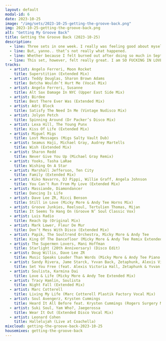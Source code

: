 ```yaml
---
layout: default
modal-id: 6
date: 2023-10-25
image: "/img/sets/2023-10-25-getting-the-groove-back.png"
img: 2023-10-25-getting-the-groove-back.png
alt: "Getting My Groove Back"
title: Getting the Groove Back (2023-10-25)
description:
  - line: Three sets in one week. I really was feeling good about myself! I thought that shit was gonna keep up, and I’d end up hitting my goal of 80 hours of content within a month!
  - line: But, yanno.. that’s not really what happened.
  - line: Whether because I felt burned out after doing so much in September, or because I got lazy, or whatever, I just wasn’t feeling up to it for around a month. I kept experimenting with new tracks, but nothing really excited me.
  - line: This set, however, felt really great. I am SO FUCKING IN LOVE with Suki Soul. Every single time I hear Wear it Out, I feel happy.
tracks:
  - artist: Angelo Ferreri, Moon Rocket
    title: Superstition (Extended Mix)
  - artist: Teddy Douglas, Sharon Brown Adams
    title: Betcha Wouldn’t Hurt Me (Vocal Mix)
  - artist: Angelo Ferreri, Susanne
    title: Alt Sax Damage In NYC (Upper East Side Mix)
  - artist: Birdee
    title: Best There Ever Was (Extended Mix)
  - artist: Adri Block
    title: Satisfy The Need In Me (Vintage Nudisco Mix)
  - artist: Jolyon Petch
    title: Spinning Around (Dr Packer’s Disco Mix)
  - artist: Lexa Hill, The Young Punx
    title: Kiss Of Life (Extended Mix)
  - artist: Miguel Migs
    title: Lost Messages (Migs Salty Vault Dub)
  - artist: Seamus Haji, Michael Gray, Audrey Martells
    title: Wish (Extended Mix)
  - artist: Sharon Redd
    title: Never Give You Up (Michael Gray Remix)
  - artist: Yooks, Tasha LaRae
    title: Wishing On A Star
  - artist: Marshall Jefferson, Ten City
    title: Family (Extended Mix)
  - artist: Kiko Navarro, DJ Pippi, Willie Graff, Angela Johnson
    title: You Can’t Run From My Love (Extended Mix)
  - artist: Massiande, Diamondancer
    title: Dancing Is Life
  - artist: Dave Lee ZR, Ricci Benson
    title: Still in Love (Micky More & Andy Tee Horns Mix)
  - artist: Groove Junkies, Reelsoul, Tertulien Thomas, Mijan
    title: It Seems To Hang On (Groove N’ Soul Classic Vox)
  - artist: Luis Radio
    title: Reach Up (Original Mix)
  - artist: Mark Lower, Fleur De Mur
    title: Don’t Mess With Disco (Extended Mix)
  - artist: Papik, The Soultrend Orchestra, Micky More & Andy Tee
    title: King Of The Dancefloor (Micky More & Andy Tee Remix Extended)
  - artist: The Supermen Lovers, Mani Hoffman
    title: Starlight (20th Anniversary) (Disco Edit)
  - artist: Doug Willis, Dave Lee ZR
    title: Music Speaks Louder Than Words (Micky More & Andy Tee Piano Mix)
  - artist: Sandy Rivera, Jame Starck, Yvvan Back, Zetaphunk, Alexis Victoria Hall
    title: Set You Free (feat. Alexis Victoria Hall, Zetaphunk & Yvvan Back)
  - artist: Soulista, Karmina Dai
    title: Love & Life (Micky More & Andy Tee Extended Mix)
  - artist: Tracy Hamlin, Soulista
    title: Night Fall (Extended Mix)
  - artist: Marc Cotterell
    title: Living My Life (Marc Cotterell Plastik Factory Vocal Mix)
  - artist: Soul Avengerz, Krysten Cummings
    title: Heard It All Before feat. Krysten Cummings (Rogers Surgery Mix)
  - artist: Suki Soul, Yam Who?, Jaegerossa
    title: Wear It Out (Extended Disco Vocal Mix)
  - artist: Leonard Cohen
    title: Hallelujah (Live at Coachella)
mixcloud: getting-the-groove-back-2023-10-25
housemixes: getting-the-groove-back
---
```

